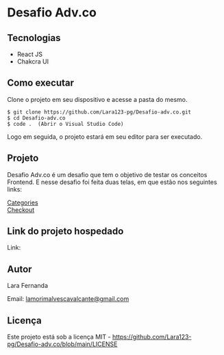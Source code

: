 # Desafio Adv.co


## Tecnologias

<ul>
    <li>React JS</li>
    <li>Chakcra UI</li>
</ul>

## Como executar

Clone o projeto em seu dispositivo e acesse a pasta do mesmo.

```
$ git clone https://github.com/Lara123-pg/Desafio-adv.co.git
$ cd Desafio-adv.co
$ code .  (Abrir o Visual Studio Code)
```

Logo em seguida, o projeto estará em seu editor para ser executado.

## Projeto

Desafio Adv.co é um desafio que tem o objetivo de testar os conceitos Frontend. E nesse desafio foi feita duas telas, em que estão nos seguintes links:


<a 
href="https://en.99designs.com.br/categories?section=logo-identity" target="_blank">Categories</a>
<br>
<a href="https://en.99designs.com.br/brand-identity-pack/details" target="_blank">Checkout</a>

## Link do projeto hospedado

Link: 

## Autor

Lara Fernanda

Email: lamorimalvescavalcante@gmail.com

## Licença

Este projeto está sob a licença MIT - https://github.com/Lara123-pg/Desafio-adv.co/blob/main/LICENSE